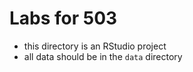 # Labs for 503

- this directory is an RStudio project
- all data should be in the `data` directory
